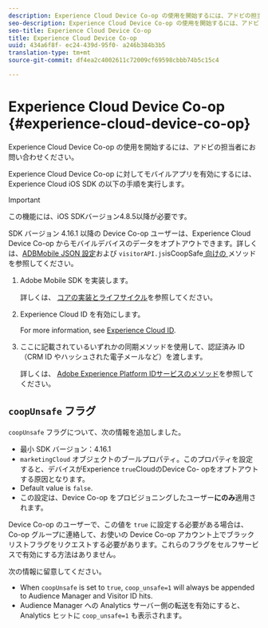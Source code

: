 ```yaml
---
description: Experience Cloud Device Co-op の使用を開始するには、アドビの担当者にお問い合わせください。
seo-description: Experience Cloud Device Co-op の使用を開始するには、アドビの担当者にお問い合わせください。
seo-title: Experience Cloud Device Co-op
title: Experience Cloud Device Co-op
uuid: 434a6f8f- ec24-439d-95f0- a246b384b3b5
translation-type: tm+mt
source-git-commit: df4ea2c4002611c72009cf69598cbbb74b5c15c4

---
```



# Experience Cloud Device Co-op {#experience-cloud-device-co-op}

Experience Cloud Device Co-op の使用を開始するには、アドビの担当者にお問い合わせください。

Experience Cloud Device Co-op に対してモバイルアプリを有効にするには、Experience Cloud iOS SDK の以下の手順を実行します。

>[!IMPORTANT]
>
>この機能には、iOS SDKバージョン4.8.5以降が必要です。

SDK バージョン 4.16.1 以降の Device Co-op ユーザーは、Experience Cloud Device Co-op からモバイルデバイスのデータをオプトアウトできます。詳しくは、[ADBMobile JSON 設定](/help/ios/configuration/json-config/json-config.md)および `visitorAPI.js`isCoopSafe[ 向けの ](https://marketing.adobe.com/resources/help/en_US/mcvid/mcvid-coopsafe.html) メソッドを参照してください。

1. Adobe Mobile SDK を実装します。

   詳しくは、 [コアの実装とライフサイクル](/help/ios/getting-started/dev-qs.md)を参照してください。
1. Experience Cloud ID を有効にします。

   For more information, see [Experience Cloud ID](/help/ios/marketing-cloud/mcvid.md).
1. ここに記載されているいずれかの同期メソッドを使用して、認証済み ID（CRM ID やハッシュされた電子メールなど）を渡します。

   詳しくは、 [Adobe Experience Platform IDサービスのメソッド](/help/ios/marketing-cloud/mc-methods.md)を参照してください。

## `coopUnsafe` フラグ

`coopUnsafe` フラグについて、次の情報を追加しました。

* 最小 SDK バージョン：4.16.1
* `marketingCloud` オブジェクトのブールプロパティ。このプロパティを設定すると、デバイスがExperience `true`CloudのDevice Co- opをオプトアウトする原因となります。
* Default value is `false`.
* この設定は、Device Co-op をプロビジョニングしたユーザー&#x200B;**にのみ**&#x200B;適用されます。

Device Co-op のユーザーで、この値を `true` に設定する必要がある場合は、Co-op グループに連絡して、お使いの Device Co-op アカウント上でブラックリストフラグをリクエストする必要があります。これらのフラグをセルフサービスで有効にする方法はありません。

次の情報に留意してください。

* When `coopUnsafe` is set to `true`, `coop_unsafe=1` will always be appended to Audience Manager and Visitor ID hits.
* Audience Manager への Analytics サーバー側の転送を有効にすると、Analytics ヒットに `coop_unsafe=1` も表示されます。


